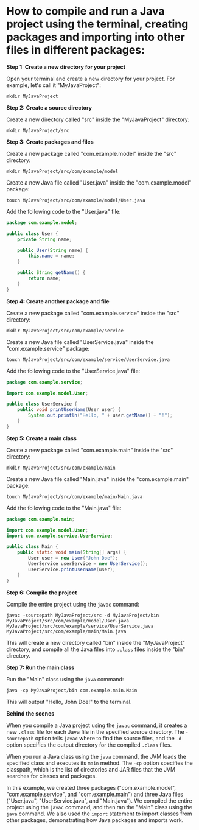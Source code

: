# How to compile and run a Java project using the terminal, creating packages and importing into other files in different packages:

**Step 1: Create a new directory for your project**

Open your terminal and create a new directory for your project. For example, let's call it "MyJavaProject":
```
mkdir MyJavaProject
```
**Step 2: Create a source directory**

Create a new directory called "src" inside the "MyJavaProject" directory:
```
mkdir MyJavaProject/src
```
**Step 3: Create packages and files**

Create a new package called "com.example.model" inside the "src" directory:
```
mkdir MyJavaProject/src/com/example/model
```
Create a new Java file called "User.java" inside the "com.example.model" package:
```
touch MyJavaProject/src/com/example/model/User.java
```
Add the following code to the "User.java" file:
```java
package com.example.model;

public class User {
    private String name;

    public User(String name) {
        this.name = name;
    }

    public String getName() {
        return name;
    }
}
```
**Step 4: Create another package and file**

Create a new package called "com.example.service" inside the "src" directory:
```
mkdir MyJavaProject/src/com/example/service
```
Create a new Java file called "UserService.java" inside the "com.example.service" package:
```
touch MyJavaProject/src/com/example/service/UserService.java
```
Add the following code to the "UserService.java" file:
```java
package com.example.service;

import com.example.model.User;

public class UserService {
    public void printUserName(User user) {
        System.out.println("Hello, " + user.getName() + "!");
    }
}
```
**Step 5: Create a main class**

Create a new package called "com.example.main" inside the "src" directory:
```
mkdir MyJavaProject/src/com/example/main
```
Create a new Java file called "Main.java" inside the "com.example.main" package:
```
touch MyJavaProject/src/com/example/main/Main.java
```
Add the following code to the "Main.java" file:
```java
package com.example.main;

import com.example.model.User;
import com.example.service.UserService;

public class Main {
    public static void main(String[] args) {
        User user = new User("John Doe");
        UserService userService = new UserService();
        userService.printUserName(user);
    }
}
```
**Step 6: Compile the project**

Compile the entire project using the `javac` command:
```
javac -sourcepath MyJavaProject/src -d MyJavaProject/bin MyJavaProject/src/com/example/model/User.java MyJavaProject/src/com/example/service/UserService.java MyJavaProject/src/com/example/main/Main.java
```
This will create a new directory called "bin" inside the "MyJavaProject" directory, and compile all the Java files into `.class` files inside the "bin" directory.

**Step 7: Run the main class**

Run the "Main" class using the `java` command:
```
java -cp MyJavaProject/bin com.example.main.Main
```
This will output "Hello, John Doe!" to the terminal.

**Behind the scenes**

When you compile a Java project using the `javac` command, it creates a new `.class` file for each Java file in the specified source directory. The `-sourcepath` option tells `javac` where to find the source files, and the `-d` option specifies the output directory for the compiled `.class` files.

When you run a Java class using the `java` command, the JVM loads the specified class and executes its `main` method. The `-cp` option specifies the classpath, which is the list of directories and JAR files that the JVM searches for classes and packages.

In this example, we created three packages ("com.example.model", "com.example.service", and "com.example.main") and three Java files ("User.java", "UserService.java", and "Main.java"). We compiled the entire project using the `javac` command, and then ran the "Main" class using the `java` command. We also used the `import` statement to import classes from other packages, demonstrating how Java packages and imports work.


